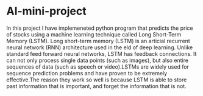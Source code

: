 # AI-mini-project
In this project I have implemeneted python program that predicts the price of stocks using a machine learning technique called Long Short-Term Memory (LSTM). Long short-term memory (LSTM) is an articial recurrent neural network (RNN) architecture used in the eld of deep learning. Unlike standard feed forward neural networks, LSTM has feedback connections. It can not only process single data points (such as images), but also entire sequences of data (such as speech or video).LSTMs are widely used for sequence prediction problems and have proven to be extremely effective.The reason they work so well is because LSTM is able to store past information that is important, and forget the information that is not.
